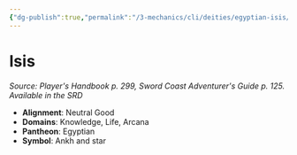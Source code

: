 ```yaml
---
{"dg-publish":true,"permalink":"/3-mechanics/cli/deities/egyptian-isis/","tags":["ttrpg-cli/compendium/src/5e/phb","ttrpg-cli/deity/egyptian","ttrpg-cli/domain/arcana","ttrpg-cli/domain/knowledge","ttrpg-cli/domain/life"],"noteIcon":""}
---
```


# Isis
*Source: Player's Handbook p. 299, Sword Coast Adventurer's Guide p. 125. Available in the <span title='Systems Reference Document (5.1)'>SRD</span>* 

- **Alignment**: Neutral Good
- **Domains**: Knowledge, Life, Arcana
- **Pantheon**: Egyptian
- **Symbol**: Ankh and star